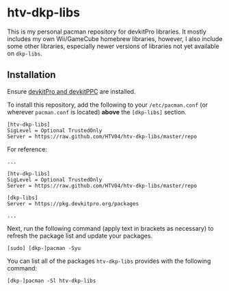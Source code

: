 # htv-dkp-libs
This is my personal pacman repository for devkitPro libraries. It mostly includes my own Wii/GameCube homebrew libraries, however, I also include some other libraries, especially newer versions of libraries not yet available on `dkp-libs`.

## Installation
Ensure [devkitPro and devkitPPC](https://devkitpro.org/wiki/Getting_Started) are installed.

To install this repository, add the following to your `/etc/pacman.conf` (or wherever `pacman.conf` is located) **above** the `[dkp-libs]` section.
```
[htv-dkp-libs]
SigLevel = Optional TrustedOnly
Server = https://raw.github.com/HTV04/htv-dkp-libs/master/repo
```

For reference:
```
...

[htv-dkp-libs]
SigLevel = Optional TrustedOnly
Server = https://raw.github.com/HTV04/htv-dkp-libs/master/repo

[dkp-libs]
Server = https://pkg.devkitpro.org/packages

...
```

Next, run the following command (apply text in brackets as necessary) to refresh the package list and update your packages.
```
[sudo] [dkp-]pacman -Syu
```

You can list all of the packages `htv-dkp-libs` provides with the following command:
```
[dkp-]pacman -Sl htv-dkp-libs
```
